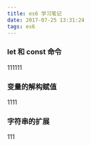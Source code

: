 ```yaml
---
title: es6 学习笔记
date: 2017-07-25 13:31:24
tags: es6
---
```

### let 和 const 命令
111111

### 变量的解构赋值
1111


### 字符串的扩展

111

